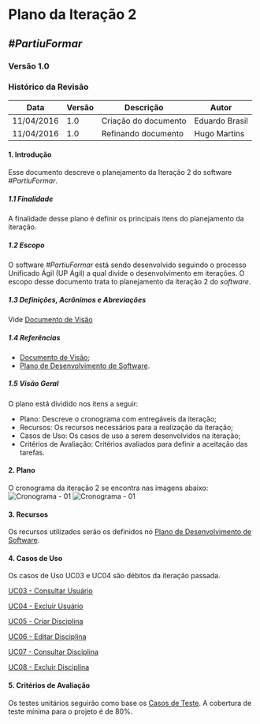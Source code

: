 # **Plano da Iteração 2**

##  ***#PartiuFormar***

### **Versão 1.0**

### Histórico da Revisão
Data|Versão|Descrição|Autor
----|------|---------|------------------
11/04/2016| 1.0 |Criação do documento|Eduardo Brasil
11/04/2016| 1.0 |Refinando documento|Hugo Martins

#### 1.                  Introdução
Esse documento descreve o planejamento da Iteração 2 do software _#PartiuFormar_.

##### 1.1               Finalidade
A finalidade desse plano é definir os principais itens do planejamento da iteração.

##### 1.2               Escopo
O software _#PartiuFormar_ está sendo desenvolvido seguindo o processo Unificado Ágil (UP Ágil) a qual divide o desenvolvimento em iterações. O escopo desse documento trata to planejamento da iteração 2 do _software_.

##### 1.3               Definições, Acrônimos e Abreviações

Vide [Documento de Visão](https://github.com/vitornere/partiuformar/wiki/Documento-de-Vis%C3%A3o)

##### 1.4               Referências

* [Documento de Visão](https://github.com/vitornere/partiuformar/wiki/Documento-de-Vis%C3%A3o);
* [Plano de Desenvolvimento de Software](https://github.com/vitornere/partiuformar/wiki/Plano-de-Desenvolvimento-de-Software).


##### 1.5               Visão Geral
O plano está dividido nos itens a seguir:
* Plano: Descreve o cronograma com entregáveis da iteração;
* Recursos: Os recursos necessários para a realização da iteração; 
* Casos de Uso: Os casos de uso a serem desenvolvidos na iteração;
* Critérios de Avaliação: Critérios avaliados para definir a aceitação das tarefas.


#### 2.                  Plano
O cronograma da iteração 2 se encontra nas imagens abaixo:
![Cronograma - 01](http://imgur.com/GE4tMBr.png)
![Cronograma - 01](http://imgur.com/IaWWTMI.png)


#### 3.                  Recursos
Os recursos utilizados serão os definidos no [Plano de Desenvolvimento de Software](https://github.com/vitornere/partiuformar/wiki/Plano-de-Desenvolvimento-de-Software).

#### 4.                  Casos de Uso

Os casos de Uso UC03 e UC04 são débitos da iteração passada.

[UC03 - Consultar Usuário](https://github.com/vitornere/partiuformar/wiki/Especifica%C3%A7%C3%A3o-do-Caso-de-Uso-UC03---Consultar-Usu%C3%A1rio)

[UC04 - Excluir Usuário](https://github.com/vitornere/partiuformar/wiki/Especifica%C3%A7%C3%A3o-de-Caso-de-Uso-UC04---Excluir-Usu%C3%A1rio)

[UC05 - Criar Disciplina](https://github.com/vitornere/partiuformar/wiki/UC05---Criar-Disciplina)

[UC06 - Editar Disciplina](https://github.com/vitornere/partiuformar/wiki/UC06---Editar-Disciplina)

[UC07 - Consultar Disciplina](https://github.com/vitornere/partiuformar/wiki/UC07---Consultar-Disciplina)

[UC08 - Excluir Disciplina](https://github.com/vitornere/partiuformar/wiki/UC08---Excluir-Disciplina#uc08---excluir-disciplina)


#### 5.                  Critérios de Avaliação
Os testes unitários seguirão como base os [Casos de Teste](https://github.com/vitornere/partiuformar/wiki/Casos-de-teste).
A cobertura de teste mínima para o projeto é de 80%.